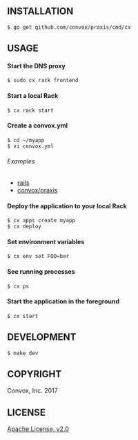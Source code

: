 ## INSTALLATION

    $ go get github.com/convox/praxis/cmd/cx

## USAGE

#### Start the DNS proxy

    $ sudo cx rack frontend

#### Start a local Rack

    $ cx rack start

#### Create a convox.yml

    $ cd ~/myapp
    $ vi convox.yml
    
###### Examples

  * [rails](https://gist.github.com/ddollar/4c2368dbb7058652cfe758affd2208b2)
  * [convox/praxis](https://github.com/convox/praxis/blob/master/convox.yml)

#### Deploy the application to your local Rack

    $ cx apps create myapp
    $ cx deploy

#### Set environment variables

    $ cx env set FOO=bar

#### See running processes

    $ cx ps

#### Start the application in the foreground

    $ cx start

## DEVELOPMENT

    $ make dev

## COPYRIGHT

Convox, Inc. 2017

## LICENSE

[Apache License, v2.0](https://www.apache.org/licenses/LICENSE-2.0)
